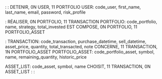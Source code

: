 :
:
DETENIR, 0N USER, 11 PORTFOLIO
USER: code_user, first_name, last_name, email, password, risk_profile

:
RÉALISER, 0N PORTFOLIO, 11 TRANSACTION
PORTFOLIO: code_portfolio, name, strategy, total_invested
EST COMPOSE, 0N PORTFOLIO, 11 PORTFOLIO_ASSET

:
TRANSACTION: code_transaction, purchase_datetime, sell_datetime, asset_price, quantity, total_transacted, note
CONCERNE, 11 TRANSACTION, 1N PORTFOLIO_ASSET
PORTFOLIO_ASSET: code_portfolio_asset, symbol, name, remaining_quantity, historic_price

ASSET_LIST: code_asset, symbol, name
CHOISIT, 11 TRANSACTION, 0N ASSET_LIST
:
: